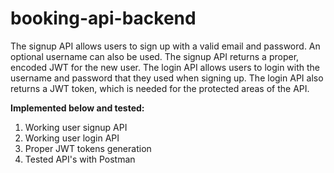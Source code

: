 # booking-api-backend

The signup API allows users to sign up with a valid email and password. An optional username can also be used. The signup API returns a proper, encoded JWT for the new user. The login API allows users to login with the username and password that they used when signing up. The login API also returns a JWT token, which is needed for the protected areas of the API.

**Implemented below and tested:**
1. Working user signup API 
2. Working user login API 
3. Proper JWT tokens generation 
4. Tested API's with Postman 
